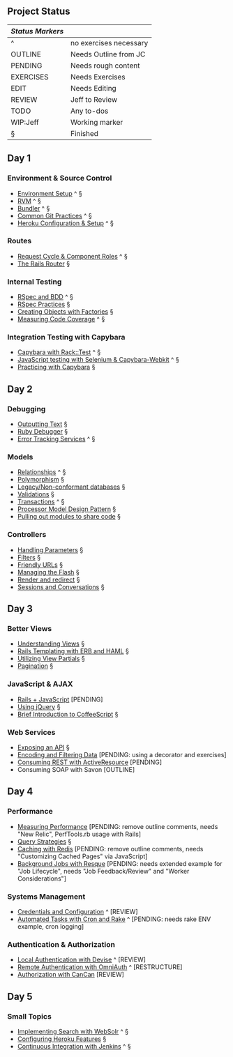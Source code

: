 ## Project Status

|         *Status Markers*          ||
| :-- | :--------------------------- |
|  ^  | no exercises necessary       |
|  OUTLINE   | Needs Outline from JC |
|  PENDING   | Needs rough content   |
|  EXERCISES | Needs Exercises       |
|  EDIT      | Needs Editing         |
|  REVIEW    | Jeff to Review        |
|  TODO      | Any to-dos            |
|  WIP:Jeff  | Working marker        |
|  §         | Finished              |

## Day 1

###	Environment & Source Control

* [Environment Setup](environment/environment.markdown) ^ §
* [RVM](environment/rvm.markdown) ^ §
* [Bundler](environment/bundler.markdown) ^ §
* [Common Git Practices](environment/git_strategy.markdown) ^ §
* [Heroku Configuration & Setup](environment/heroku.markdown) ^ §

###	Routes

* [Request Cycle & Component Roles](routes/request_cycle.markdown) ^ §
* [The Rails Router](routes/router.markdown) §

###	Internal Testing

* [RSpec and BDD](internal_testing/rspec_and_bdd.markdown) ^ §
* [RSpec Practices](internal_testing/rspec_practices.markdown) §
* [Creating Objects with Factories](internal_testing/factories.markdown) §
* [Measuring Code Coverage](internal_testing/code_coverage.markdown) ^ §

###	Integration Testing with Capybara

* [Capybara with Rack::Test](capybara/capybara_with_rack_test.markdown) ^ §
* [JavaScript testing with Selenium & Capybara-Webkit](capybara/capybara_with_selenium_and_webkit.markdown) ^ §
* [Practicing with Capybara](capybara/capybara_practice.markdown) §

## Day 2

###	Debugging

* [Outputting Text](debugging/outputting_text.markdown) §
* [Ruby Debugger](debugging/debugger.markdown) §
* [Error Tracking Services](debugging/error_services.markdown) ^ §

###	Models

* [Relationships](models/relationships.markdown) ^ §
* [Polymorphism](models/polymorphism.markdown) §
* [Legacy/Non-conformant databases](models/legacy_databases.markdown) §
* [Validations](models/validations.markdown) §
* [Transactions](models/transactions.markdown) ^ §
* [Processor Model Design Pattern](models/processor_models.markdown) §
* [Pulling out modules to share code](models/modules.markdown) §

###	Controllers

* [Handling Parameters](controllers/parameters.markdown) §
* [Filters](controllers/filters.markdown) §
* [Friendly URLs](controllers/friendly-urls.markdown) §
* [Managing the Flash](controllers/flash.markdown) §
* [Render and redirect](controllers/render_and_redirect.markdown) §
* [Sessions and Conversations](controllers/sessions_and_conversations.markdown) §

## Day 3

###	Better Views

* [Understanding Views](better_views/understanding_views.markdown) §
* [Rails Templating with ERB and HAML](better_views/erb_and_haml.markdown) §
* [Utilizing View Partials](better_views/view_partials.markdown) §
* [Pagination](better_views/pagination.markdown) §

###	JavaScript & AJAX

* [Rails + JavaScript](javascript/rails_and_javascript.markdown) [PENDING]
* [Using jQuery](javascript/jquery.markdown) §
* [Brief Introduction to CoffeeScript](javascript/coffeescript.markdown)  §

###	Web Services

* [Exposing an API](web_services/api.markdown) §
* [Encoding and Filtering Data](web_services/encoding_and_filtering.markdown) [PENDING: using a decorator and exercises]
* [Consuming REST with ActiveResource](web_services/activeresource.markdown) [PENDING]
* Consuming SOAP with Savon [OUTLINE]

## Day 4

### Performance

* [Measuring Performance](performance/measuring.markdown) [PENDING: remove outline comments, needs "New Relic", PerfTools.rb usage with Rails]
* [Query Strategies](performance/queries.markdown) §
* [Caching with Redis](performance/caching.markdown) [PENDING: remove outline comments, needs "Customizing Cached Pages" via JavaScript]
* [Background Jobs with Resque](performance/background_jobs.markdown) [PENDING: needs extended example for "Job Lifecycle", needs "Job Feedback/Review" and "Worker Considerations"]

### Systems Management

* [Credentials and Configuration](systems/credentials_and_configuration.markdown) ^ [REVIEW]
* [Automated Tasks with Cron and Rake](systems/automation.markdown) ^ [PENDING: needs rake ENV example, cron logging]

### Authentication & Authorization

* [Local Authentication with Devise](auth/local_authentication.markdown) ^ [REVIEW]
* [Remote Authentication with OmniAuth](auth/remote_authentication.markdown) ^ [RESTRUCTURE]
* [Authorization with CanCan](auth/authorization.markdown) [REVIEW]

## Day 5

###	Small Topics

* [Implementing Search with WebSolr](topics/search.markdown) ^ §
* [Configuring Heroku Features](topics/heroku.markdown) §
* [Continuous Integration with Jenkins](topics/continuous_integration.markdown) ^ §
